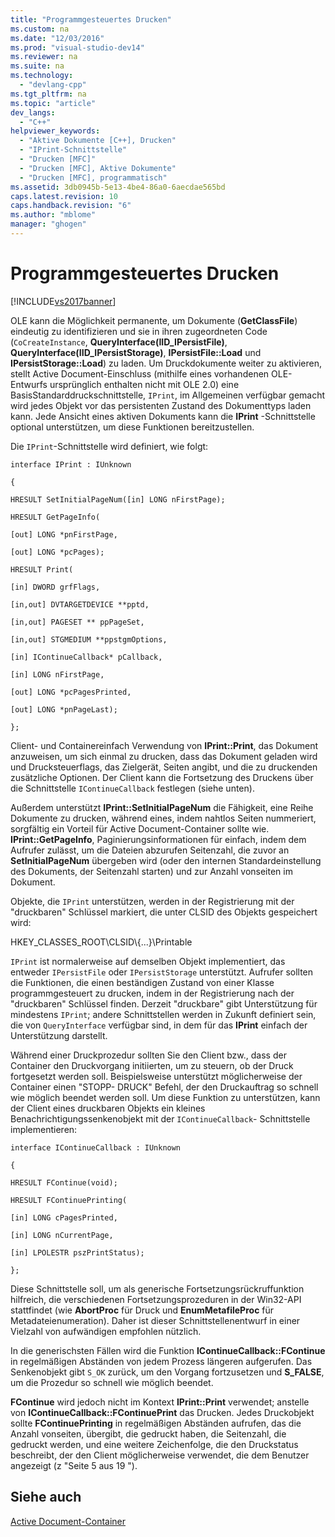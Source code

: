 ```yaml
---
title: "Programmgesteuertes Drucken"
ms.custom: na
ms.date: "12/03/2016"
ms.prod: "visual-studio-dev14"
ms.reviewer: na
ms.suite: na
ms.technology: 
  - "devlang-cpp"
ms.tgt_pltfrm: na
ms.topic: "article"
dev_langs: 
  - "C++"
helpviewer_keywords: 
  - "Aktive Dokumente [C++], Drucken"
  - "IPrint-Schnittstelle"
  - "Drucken [MFC]"
  - "Drucken [MFC], Aktive Dokumente"
  - "Drucken [MFC], programmatisch"
ms.assetid: 3db0945b-5e13-4be4-86a0-6aecdae565bd
caps.latest.revision: 10
caps.handback.revision: "6"
ms.author: "mblome"
manager: "ghogen"
---
```

# Programmgesteuertes Drucken
[!INCLUDE[vs2017banner](../assembler/inline/includes/vs2017banner.md)]

OLE kann die Möglichkeit permanente, um Dokumente \(**GetClassFile**\) eindeutig zu identifizieren und sie in ihren zugeordneten Code \(`CoCreateInstance`, **QueryInterface\(IID\_IPersistFile\)**, **QueryInterface\(IID\_IPersistStorage\)**, **IPersistFile::Load** und **IPersistStorage::Load**\) zu laden.  Um Druckdokumente weiter zu aktivieren, stellt Active Document\-Einschluss \(mithilfe eines vorhandenen OLE\-Entwurfs ursprünglich enthalten nicht mit OLE 2.0\) eine BasisStandarddruckschnittstelle, `IPrint`, im Allgemeinen verfügbar gemacht wird jedes Objekt vor das persistenten Zustand des Dokumenttyps laden kann.  Jede Ansicht eines aktiven Dokuments kann die **IPrint** \-Schnittstelle optional unterstützen, um diese Funktionen bereitzustellen.  
  
 Die `IPrint`\-Schnittstelle wird definiert, wie folgt:  
  
 `interface IPrint : IUnknown`  
  
 `{`  
  
 `HRESULT SetInitialPageNum([in] LONG nFirstPage);`  
  
 `HRESULT GetPageInfo(`  
  
 `[out] LONG *pnFirstPage,`  
  
 `[out] LONG *pcPages);`  
  
 `HRESULT Print(`  
  
 `[in] DWORD grfFlags,`  
  
 `[in,out] DVTARGETDEVICE **pptd,`  
  
 `[in,out] PAGESET ** ppPageSet,`  
  
 `[in,out] STGMEDIUM **ppstgmOptions,`  
  
 `[in] IContinueCallback* pCallback,`  
  
 `[in] LONG nFirstPage,`  
  
 `[out] LONG *pcPagesPrinted,`  
  
 `[out] LONG *pnPageLast);`  
  
 `};`  
  
 Client\- und Containereinfach Verwendung von **IPrint::Print**, das Dokument anzuweisen, um sich einmal zu drucken, dass das Dokument geladen wird und Drucksteuerflags, das Zielgerät, Seiten angibt, und die zu druckenden zusätzliche Optionen.  Der Client kann die Fortsetzung des Druckens über die Schnittstelle `IContinueCallback` festlegen \(siehe unten\).  
  
 Außerdem unterstützt  **IPrint::SetInitialPageNum** die Fähigkeit, eine Reihe Dokumente zu drucken, während eines, indem nahtlos Seiten nummeriert, sorgfältig ein Vorteil für Active Document\-Container sollte wie.  **IPrint::GetPageInfo**, Paginierungsinformationen für einfach, indem dem Aufrufer zulässt, um die Dateien abzurufen Seitenzahl, die zuvor an **SetInitialPageNum** übergeben wird \(oder den internen Standardeinstellung des Dokuments, der Seitenzahl starten\) und zur Anzahl vonseiten im Dokument.  
  
 Objekte, die `IPrint` unterstützen, werden in der Registrierung mit der "druckbaren" Schlüssel markiert, die unter CLSID des Objekts gespeichert wird:  
  
 HKEY\_CLASSES\_ROOT\\CLSID\\{...}\\Printable  
  
 `IPrint` ist normalerweise auf demselben Objekt implementiert, das entweder `IPersistFile` oder `IPersistStorage` unterstützt.  Aufrufer sollten die Funktionen, die einen beständigen Zustand von einer Klasse programmgesteuert zu drucken, indem in der Registrierung nach der "druckbaren" Schlüssel finden.  Derzeit "druckbare" gibt Unterstützung für mindestens `IPrint`; andere Schnittstellen werden in Zukunft definiert sein, die von `QueryInterface` verfügbar sind, in dem für das **IPrint**  einfach der Unterstützung darstellt.  
  
 Während einer Druckprozedur sollten Sie den Client bzw., dass der Container den Druckvorgang initiierten, um zu steuern, ob der Druck fortgesetzt werden soll.  Beispielsweise unterstützt möglicherweise der Container einen "STOPP\- DRUCK" Befehl, der den Druckauftrag so schnell wie möglich beendet werden soll.  Um diese Funktion zu unterstützen, kann der Client eines druckbaren Objekts ein kleines Benachrichtigungssenkenobjekt mit der `IContinueCallback`\- Schnittstelle implementieren:  
  
 `interface IContinueCallback : IUnknown`  
  
 `{`  
  
 `HRESULT FContinue(void);`  
  
 `HRESULT FContinuePrinting(`  
  
 `[in] LONG cPagesPrinted,`  
  
 `[in] LONG nCurrentPage,`  
  
 `[in] LPOLESTR pszPrintStatus);`  
  
 `};`  
  
 Diese Schnittstelle soll, um als generische Fortsetzungsrückruffunktion hilfreich, die verschiedenen Fortsetzungsprozeduren in der Win32\-API stattfindet \(wie **AbortProc** für Druck und **EnumMetafileProc** für Metadateienumeration\).  Daher ist dieser Schnittstellenentwurf in einer Vielzahl von aufwändigen empfohlen nützlich.  
  
 In die generischsten Fällen wird die Funktion **IContinueCallback::FContinue** in regelmäßigen Abständen von jedem Prozess längeren aufgerufen.  Das Senkenobjekt gibt `S_OK` zurück, um den Vorgang fortzusetzen und **S\_FALSE**, um die Prozedur so schnell wie möglich beendet.  
  
 **FContinue** wird jedoch nicht im Kontext **IPrint::Print** verwendet; anstelle von **IContinueCallback::FContinuePrint** das Drucken.  Jedes Druckobjekt sollte **FContinuePrinting** in regelmäßigen Abständen aufrufen, das die Anzahl vonseiten, übergibt, die gedruckt haben, die Seitenzahl, die gedruckt werden, und eine weitere Zeichenfolge, die den Druckstatus beschreibt, der den Client möglicherweise verwendet, die dem Benutzer angezeigt \(z "Seite 5 aus 19 "\).  
  
## Siehe auch  
 [Active Document\-Container](../mfc/active-document-containers.md)